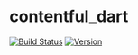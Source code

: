 # contentful_dart

[![Build Status](https://travis-ci.org/data-hfg/contentful_dart.svg?branch=develop)](https://travis-ci.org/data-hfg/contentful_dart)
[![Version](https://img.shields.io/badge/version-0.0.1-blue.svg)](https://github.com/data-hfg/contentful_dart)